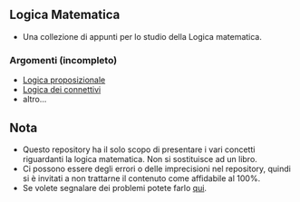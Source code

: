 ## Logica Matematica
- Una collezione di appunti per lo studio della Logica matematica.

### Argomenti (incompleto)
- [Logica proposizionale](https://github.com/Gabri432/logica_matematica/blob/master/logica_proposizionale.md)
- [Logica dei connettivi](https://github.com/Gabri432/logica_matematica/blob/master/logica_dei_connettivi.md)
- altro...

## Nota
- Questo repository ha il solo scopo di presentare i vari concetti riguardanti la logica matematica. Non si sostituisce ad un libro.
- Ci possono essere degli errori o delle imprecisioni nel repository, quindi si è invitati a non trattarne il contenuto come affidabile al 100%.
- Se volete segnalare dei problemi potete farlo [qui](https://github.com/Gabri432/logica_matematica/issues/new).
